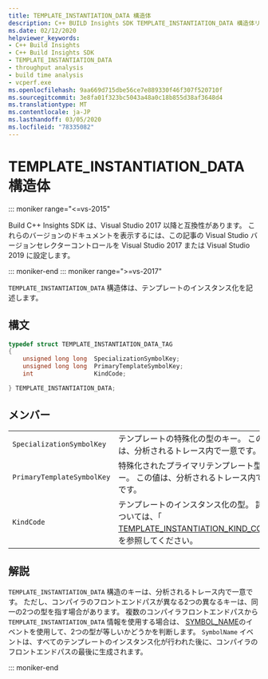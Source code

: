 ```yaml
---
title: TEMPLATE_INSTANTIATION_DATA 構造体
description: C++ BUILD Insights SDK TEMPLATE_INSTANTIATION_DATA 構造体リファレンス。
ms.date: 02/12/2020
helpviewer_keywords:
- C++ Build Insights
- C++ Build Insights SDK
- TEMPLATE_INSTANTIATION_DATA
- throughput analysis
- build time analysis
- vcperf.exe
ms.openlocfilehash: 9aa669d715dbe56ce7e889330f46f307f520710f
ms.sourcegitcommit: 3e8fa01f323bc5043a48a0c18b855d38af3648d4
ms.translationtype: MT
ms.contentlocale: ja-JP
ms.lasthandoff: 03/05/2020
ms.locfileid: "78335082"
---
```

# <a name="template_instantiation_data-structure"></a>TEMPLATE_INSTANTIATION_DATA 構造体

::: moniker range="<=vs-2015"

Build C++ Insights SDK は、Visual Studio 2017 以降と互換性があります。 これらのバージョンのドキュメントを表示するには、この記事の Visual Studio バージョンセレクターコントロールを Visual Studio 2017 または Visual Studio 2019 に設定します。

::: moniker-end
::: moniker range=">=vs-2017"

`TEMPLATE_INSTANTIATION_DATA` 構造体は、テンプレートのインスタンス化を記述します。

## <a name="syntax"></a>構文

```cpp
typedef struct TEMPLATE_INSTANTIATION_DATA_TAG
{
    unsigned long long  SpecializationSymbolKey;
    unsigned long long  PrimaryTemplateSymbolKey;
    int                 KindCode;

} TEMPLATE_INSTANTIATION_DATA;
```

## <a name="members"></a>メンバー

|  |  |
|--|--|
| `SpecializationSymbolKey` | テンプレートの特殊化の型のキー。 この値は、分析されるトレース内で一意です。 |
| `PrimaryTemplateSymbolKey` | 特殊化されたプライマリテンプレート型のキー。 この値は、分析されるトレース内で一意です。 |
| `KindCode` | テンプレートのインスタンス化の型。 詳細については、「 [TEMPLATE_INSTANTIATION_KIND_CODE](template-instantiation-kind-code-enum.md)」を参照してください。 |

## <a name="remarks"></a>解説

`TEMPLATE_INSTANTIATION_DATA` 構造のキーは、分析されるトレース内で一意です。 ただし、コンパイラのフロントエンドパスが異なる2つの異なるキーは、同一の2つの型を指す場合があります。 複数のコンパイラフロントエンドパスから `TEMPLATE_INSTANTIATION_DATA` 情報を使用する場合は、 [SYMBOL_NAME](../event-table.md#symbol-name)のイベントを使用して、2つの型が等しいかどうかを判断します。 `SymbolName` イベントは、すべてのテンプレートのインスタンス化が行われた後に、コンパイラのフロントエンドパスの最後に生成されます。

::: moniker-end
